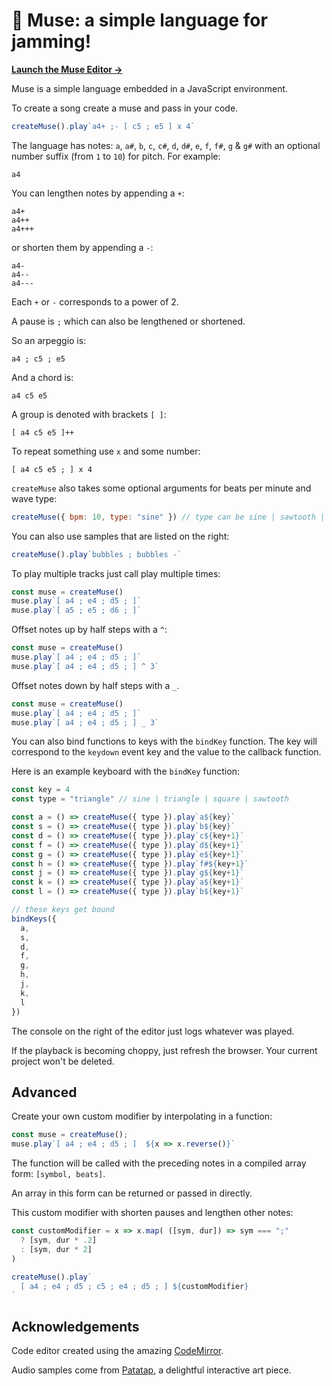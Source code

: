 # 🎸 Muse: a simple language for jamming!

**[Launch the Muse Editor →](https://hackclub.github.io/muse/)**

Muse is a simple language embedded in a JavaScript environment.

To create a song create a muse and pass in your code.

```js
createMuse().play`a4+ ;- [ c5 ; e5 ] x 4`
```

The language has notes: `a`, `a#`, `b`, `c`, `c#`, `d`, `d#`, `e`, `f`, `f#`, `g` & `g#`  with an optional number suffix (from `1` to `10`) for pitch. For example:

```
a4
```

You can lengthen notes by appending a `+`:

```
a4+
a4++
a4+++
```

or shorten them by appending a `-`:

```
a4-
a4--
a4---
```

Each `+` or `-` corresponds to a power of 2.

A pause is `;` which can also be lengthened or shortened.

So an arpeggio is:

```
a4 ; c5 ; e5
```

And a chord is:

```
a4 c5 e5
```

A group is denoted with brackets `[ ]`:

```
[ a4 c5 e5 ]++
```

To repeat something use `x` and some number:

```
[ a4 c5 e5 ; ] x 4
```

`createMuse` also takes some optional arguments for beats per minute and wave type:

```js
createMuse({ bpm: 10, type: "sine" }) // type can be sine | sawtooth | triangle | square
```

You can also use samples that are listed on the right:

```js
createMuse().play`bubbles ; bubbles -`
```

To play multiple tracks just call play multiple times:

```js
const muse = createMuse()
muse.play`[ a4 ; e4 ; d5 ; ]`
muse.play`[ a5 ; e5 ; d6 ; ]`
```

Offset notes up by half steps with a `^`:

```js
const muse = createMuse()
muse.play`[ a4 ; e4 ; d5 ; ]`
muse.play`[ a4 ; e4 ; d5 ; ] ^ 3`
```

Offset notes down by half steps with a `_`.

```js
const muse = createMuse()
muse.play`[ a4 ; e4 ; d5 ; ]`
muse.play`[ a4 ; e4 ; d5 ; ] _ 3`
```

You can also bind functions to keys with the `bindKey` function. The key will correspond to the `keydown` event key and the value to the callback function.

Here is an example keyboard with the `bindKey` function:

```js
const key = 4
const type = "triangle" // sine | triangle | square | sawtooth

const a = () => createMuse({ type }).play`a${key}`
const s = () => createMuse({ type }).play`b${key}`
const d = () => createMuse({ type }).play`c${key+1}`
const f = () => createMuse({ type }).play`d${key+1}`
const g = () => createMuse({ type }).play`e${key+1}`
const h = () => createMuse({ type }).play`f#${key+1}`
const j = () => createMuse({ type }).play`g${key+1}`
const k = () => createMuse({ type }).play`a${key+1}`
const l = () => createMuse({ type }).play`b${key+1}`

// these keys get bound
bindKeys({ 
  a, 
  s, 
  d, 
  f, 
  g, 
  h, 
  j, 
  k, 
  l 
})
```

The console on the right of the editor just logs whatever was played.

If the playback is becoming choppy, just refresh the browser. Your current project won't be deleted. 


## Advanced

Create your own custom modifier by interpolating in a function:

```js
const muse = createMuse();
muse.play`[ a4 ; e4 ; d5 ; ]  ${x => x.reverse()}`
```

The function will be called with the preceding notes in a compiled array form: `[symbol, beats]`.

An array in this form can be returned or passed in directly.

This custom modifier with shorten pauses and lengthen other notes:

```js
const customModifier = x => x.map( ([sym, dur]) => sym === ";" 
  ? [sym, dur * .2] 
  : [sym, dur * 2]
)

createMuse().play`
  [ a4 ; e4 ; d5 ; c5 ; e4 ; d5 ; ] ${customModifier}
`
```

## Acknowledgements

Code editor created using the amazing [CodeMirror](https://codemirror.net/).

Audio samples come from [Patatap](https://www.patatap.com/), a delightful interactive art piece.
